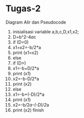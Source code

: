# Tugas-2
Diagram Alir dan Pseudocode
1. inisialisasi variable a,b,c,D,x1,x2;
2. D=b^2-4*a*c
3. if (D=0)
4. x1=x2=-b/2*a
5. print (x1=x2)
6. else
7. if (D>)
8. x1=-b+D/2*a
9. print (x1)
10. x2=-b-D/2*a
11. print (x2)
12. else
13. x1=-b+(-D)/2*a
14. print (x1)
15. x2=-b/2*a-(-D)/2*a
16. print (x2)
finish
